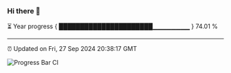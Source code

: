 ### Hi there 👋

⏳ Year progress { ██████████████████████▁▁▁▁▁▁▁▁ } 74.01 %

---

⏰ Updated on Fri, 27 Sep 2024 20:38:17 GMT

![Progress Bar CI](https://github.com/IshwaranRudhara/GIT-ACTION/workflows/Progress%20Bar%20CI/badge.svg)
